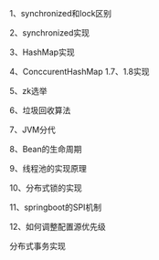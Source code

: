 1、synchronized和lock区别

2、synchronized实现

3、HashMap实现

4、ConccurentHashMap 1.7、1.8实现

5、zk选举

6、垃圾回收算法

7、JVM分代

8、Bean的生命周期

9、线程池的实现原理

10、分布式锁的实现

11、springboot的SPI机制

12、如何调整配置源优先级





分布式事务实现